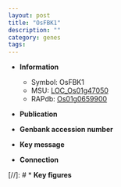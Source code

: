 ```yaml
---
layout: post
title: "OsFBK1"
description: ""
category: genes
tags: 
---
```


* **Information**  
    + Symbol: OsFBK1  
    + MSU: [LOC_Os01g47050](http://rice.uga.edu/cgi-bin/ORF_infopage.cgi?orf=LOC_Os01g47050)  
    + RAPdb: [Os01g0659900](http://rapdb.dna.affrc.go.jp/viewer/gbrowse_details/irgsp1?name=Os01g0659900)  

* **Publication**  

* **Genbank accession number**  

* **Key message**  

* **Connection**  

[//]: # * **Key figures**  


